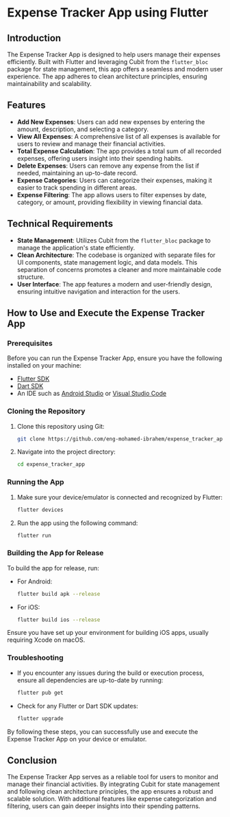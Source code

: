 # Expense Tracker App using Flutter

## Introduction

The Expense Tracker App is designed to help users manage their expenses efficiently. Built with Flutter and leveraging Cubit from the `flutter_bloc` package for state management, this app offers a seamless and modern user experience. The app adheres to clean architecture principles, ensuring maintainability and scalability.

## Features

- **Add New Expenses**: Users can add new expenses by entering the amount, description, and selecting a category.
- **View All Expenses**: A comprehensive list of all expenses is available for users to review and manage their financial activities.
- **Total Expense Calculation**: The app provides a total sum of all recorded expenses, offering users insight into their spending habits.
- **Delete Expenses**: Users can remove any expense from the list if needed, maintaining an up-to-date record.
- **Expense Categories**: Users can categorize their expenses, making it easier to track spending in different areas.
- **Expense Filtering**: The app allows users to filter expenses by date, category, or amount, providing flexibility in viewing financial data.

## Technical Requirements

- **State Management**: Utilizes Cubit from the `flutter_bloc` package to manage the application's state efficiently.
- **Clean Architecture**: The codebase is organized with separate files for UI components, state management logic, and data models. This separation of concerns promotes a cleaner and more maintainable code structure.
- **User Interface**: The app features a modern and user-friendly design, ensuring intuitive navigation and interaction for the users.

## How to Use and Execute the Expense Tracker App

### Prerequisites

Before you can run the Expense Tracker App, ensure you have the following installed on your machine:

- [Flutter SDK](https://flutter.dev/docs/get-started/install)
- [Dart SDK](https://dart.dev/get-dart)
- An IDE such as [Android Studio](https://developer.android.com/studio) or [Visual Studio Code](https://code.visualstudio.com/)

### Cloning the Repository

1. Clone this repository using Git:

   ```bash
   git clone https://github.com/eng-mohamed-ibrahem/expense_tracker_app.git
   ```

2. Navigate into the project directory:

   ```bash
   cd expense_tracker_app
   ```

### Running the App

1. Make sure your device/emulator is connected and recognized by Flutter:

   ```bash
   flutter devices
   ```

2. Run the app using the following command:

   ```bash
   flutter run
   ```

### Building the App for Release

To build the app for release, run:

- For Android:

  ```bash
  flutter build apk --release
  ```

- For iOS:

  ```bash
  flutter build ios --release
  ```

Ensure you have set up your environment for building iOS apps, usually requiring Xcode on macOS.

### Troubleshooting

- If you encounter any issues during the build or execution process, ensure all dependencies are up-to-date by running:

  ```bash
  flutter pub get
  ```

- Check for any Flutter or Dart SDK updates:

  ```bash
  flutter upgrade
  ```

By following these steps, you can successfully use and execute the Expense Tracker App on your device or emulator.

## Conclusion

The Expense Tracker App serves as a reliable tool for users to monitor and manage their financial activities. By integrating Cubit for state management and following clean architecture principles, the app ensures a robust and scalable solution. With additional features like expense categorization and filtering, users can gain deeper insights into their spending patterns.
